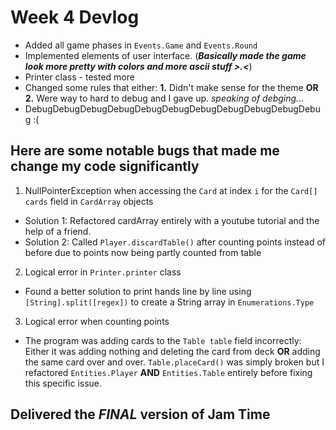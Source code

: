 # Week 4 Devlog
* Added all game phases in `Events.Game` and `Events.Round`
* Implemented elements of user interface. (***Basically made the game look more pretty with colors and more ascii stuff >.<***)
* Printer class - tested more
* Changed some rules that either: **1.** Didn't make sense for the theme **OR 2.** Were way to hard to debug and I gave up. *speaking of debging...*
* DebugDebugDebugDebugDebugDebugDebugDebugDebugDebugDebug :(
## Here are some notable bugs that made me change my code significantly
1. NullPointerException when accessing the `Card` at index `i` for the `Card[] cards` field in `CardArray` objects
  * Solution 1: Refactored cardArray entirely with a youtube tutorial and the help of a friend.
  * Solution 2: Called `Player.discardTable()` after counting points instead of before due to points now being partly counted from table
2. Logical error in `Printer.printer` class
  * Found a better solution to print hands line by line using `[String].split([regex])` to create a String array in `Enumerations.Type`
3. Logical error when counting points
  * The program was adding cards to the `Table table` field incorrectly: Either it was adding nothing and deleting the card from deck **OR** adding the same card over and over. `Table.placeCard()` was simply broken but I refactored `Entities.Player` **AND** `Entities.Table` entirely before fixing this specific issue.
## Delivered the *FINAL* version of Jam Time

